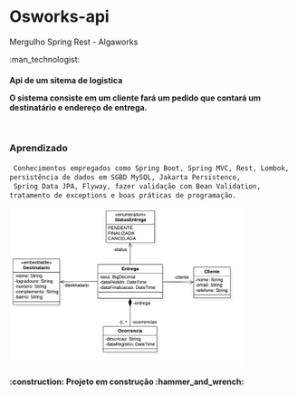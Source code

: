 <h1> Osworks-api </h1>
Mergulho Spring Rest - Algaworks

<p>
:man_technologist:
<h4><strong>Api de um sitema de logistica </strong></h4![diagrama-de-classes](https://user-images.githubusercontent.com/32622573/200060935-522ce27f-f44a-4d54-87f7-96abade6df2d.png)>
</p>

<p> O sistema consiste em um cliente fará um pedido que contará um destinatário e endereço de entrega.</p>
     <br>
   <h3>Aprendizado</h3>

     Conhecimentos empregados como Spring Boot, Spring MVC, Rest, Lombok, persistência de dados em SGBD MySQL, Jakarta Persistence,
     Spring Data JPA, Flyway, fazer validação com Bean Validation, tratamento de exceptions e boas práticas de programação.
        


<img align="center" with="280" height="280"  src ="diagrama-de-classes.png"/>

<h4>
:construction:
Projeto em construção
:hammer_and_wrench:
</h4>
